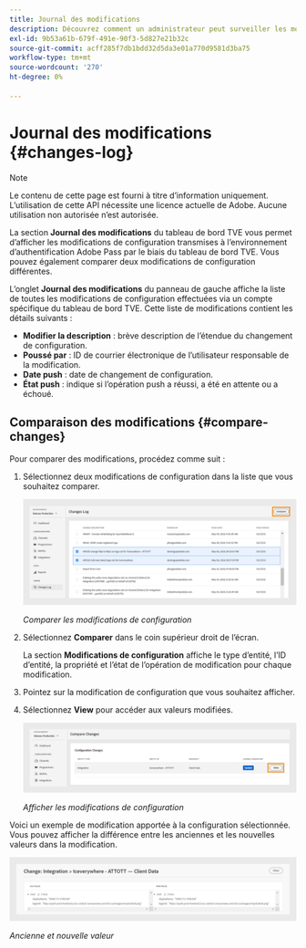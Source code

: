 ```yaml
---
title: Journal des modifications
description: Découvrez comment un administrateur peut surveiller les modifications de configuration dans le tableau de bord TVE.
exl-id: 9b53a61b-679f-491e-90f3-5d827e21b32c
source-git-commit: acff285f7db1bdd32d5da3e01a770d9581d3ba75
workflow-type: tm+mt
source-wordcount: '270'
ht-degree: 0%

---
```


# Journal des modifications {#changes-log}

>[!NOTE]
>
>Le contenu de cette page est fourni à titre d’information uniquement. L’utilisation de cette API nécessite une licence actuelle de Adobe. Aucune utilisation non autorisée n’est autorisée.

La section **Journal des modifications** du tableau de bord TVE vous permet d’afficher les modifications de configuration transmises à l’environnement d’authentification Adobe Pass par le biais du tableau de bord TVE. Vous pouvez également comparer deux modifications de configuration différentes.

L’onglet **Journal des modifications** du panneau de gauche affiche la liste de toutes les modifications de configuration effectuées via un compte spécifique du tableau de bord TVE. Cette liste de modifications contient les détails suivants :

* **Modifier la description** : brève description de l’étendue du changement de configuration.
* **Poussé par** : ID de courrier électronique de l’utilisateur responsable de la modification.
* **Date push** : date de changement de configuration.
* **État push** : indique si l’opération push a réussi, a été en attente ou a échoué.

## Comparaison des modifications {#compare-changes}

Pour comparer des modifications, procédez comme suit :

1. Sélectionnez deux modifications de configuration dans la liste que vous souhaitez comparer.

   ![Comparer les modifications de configuration](../../assets/tve-dashboard/new-tve-dashboard/review/review-changes-compare-button.png)

   *Comparer les modifications de configuration*

1. Sélectionnez **Comparer** dans le coin supérieur droit de l’écran.

   La section **Modifications de configuration** affiche le type d’entité, l’ID d’entité, la propriété et l’état de l’opération de modification pour chaque modification.

1. Pointez sur la modification de configuration que vous souhaitez afficher.

1. Sélectionnez **View** pour accéder aux valeurs modifiées.

   ![ Afficher les modifications de configuration ](../../assets/tve-dashboard/new-tve-dashboard/review/review-changes-view-button.png)

   *Afficher les modifications de configuration*

Voici un exemple de modification apportée à la configuration sélectionnée. Vous pouvez afficher la différence entre les anciennes et les nouvelles valeurs dans la modification.

![Ancienne et nouvelle valeur](../../assets/tve-dashboard/new-tve-dashboard/review/review-change-modal-view.png)

*Ancienne et nouvelle valeur*
